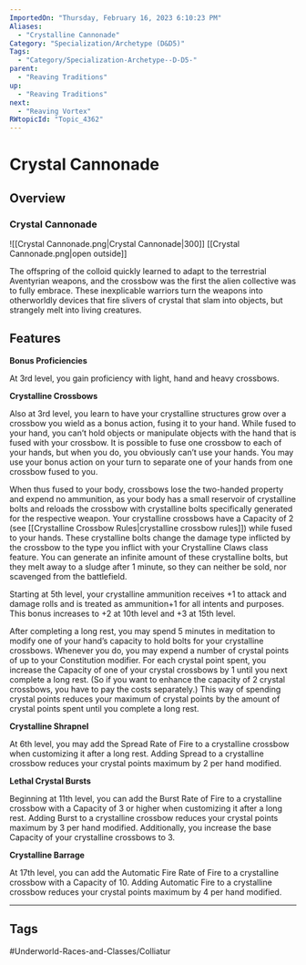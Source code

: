 ```yaml
---
ImportedOn: "Thursday, February 16, 2023 6:10:23 PM"
Aliases:
  - "Crystalline Cannonade"
Category: "Specialization/Archetype (D&D5)"
Tags:
  - "Category/Specialization-Archetype--D-D5-"
parent:
  - "Reaving Traditions"
up:
  - "Reaving Traditions"
next:
  - "Reaving Vortex"
RWtopicId: "Topic_4362"
---
```

# Crystal Cannonade
## Overview
### Crystal Cannonade
![[Crystal Cannonade.png|Crystal Cannonade|300]]
[[Crystal Cannonade.png|open outside]]

The offspring of the colloid quickly learned to adapt to the terrestrial Aventyrian weapons, and the crossbow was the first the alien collective was to fully embrace. These inexplicable warriors turn the weapons into otherworldly devices that fire slivers of crystal that slam into objects, but strangely melt into living creatures.

## Features
**Bonus Proficiencies**

At 3rd level, you gain proficiency with light, hand and heavy crossbows.

**Crystalline Crossbows**

Also at 3rd level, you learn to have your crystalline structures grow over a crossbow you wield as a bonus action, fusing it to your hand. While fused to your hand, you can’t hold objects or manipulate objects with the hand that is fused with your crossbow. It is possible to fuse one crossbow to each of your hands, but when you do, you obviously can’t use your hands. You may use your bonus action on your turn to separate one of your hands from one crossbow fused to you.

When thus fused to your body, crossbows lose the two-handed property and expend no ammunition, as your body has a small reservoir of crystalline bolts and reloads the crossbow with crystalline bolts specifically generated for the respective weapon. Your crystalline crossbows have a Capacity of 2 (see [[Crystalline Crossbow Rules|crystalline crossbow rules]]) while fused to your hands. These crystalline bolts change the damage type inflicted by the crossbow to the type you inflict with your Crystalline Claws class feature. You can generate an infinite amount of these crystalline bolts, but they melt away to a sludge after 1 minute, so they can neither be sold, nor scavenged from the battlefield.

Starting at 5th level, your crystalline ammunition receives +1 to attack and damage rolls and is treated as ammunition+1 for all intents and purposes. This bonus increases to +2 at 10th level and +3 at 15th level.

After completing a long rest, you may spend 5 minutes in meditation to modify one of your hand’s capacity to hold bolts for your crystalline crossbows. Whenever you do, you may expend a number of crystal points of up to your Constitution modifier. For each crystal point spent, you increase the Capacity of one of your crystal crossbows by 1 until you next complete a long rest. (So if you want to enhance the capacity of 2 crystal crossbows, you have to pay the costs separately.) This way of spending crystal points reduces your maximum of crystal points by the amount of crystal points spent until you complete a long rest.

**Crystalline Shrapnel**

At 6th level, you may add the Spread Rate of Fire to a crystalline crossbow when customizing it after a long rest. Adding Spread to a crystalline crossbow reduces your crystal points maximum by 2 per hand modified.

**Lethal Crystal Bursts**

Beginning at 11th level, you can add the Burst Rate of Fire to a crystalline crossbow with a Capacity of 3 or higher when customizing it after a long rest. Adding Burst to a crystalline crossbow reduces your crystal points maximum by 3 per hand modified. Additionally, you increase the base Capacity of your crystalline crossbows to 3.

**Crystalline Barrage**

At 17th level, you can add the Automatic Fire Rate of Fire to a crystalline crossbow with a Capacity of 10. Adding Automatic Fire to a crystalline crossbow reduces your crystal points maximum by 4 per hand modified.


---
## Tags
#Underworld-Races-and-Classes/Colliatur

